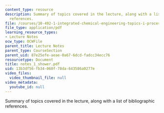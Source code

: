 ```yaml
---
content_type: resource
description: Summary of topics covered in the lecture, along with a list of bibliographic
  references.
file: /courses/10-492-1-integrated-chemical-engineering-topics-i-process-control-by-design-fall-2004/13b3df56fb34060f78da643586a0277e_notes_1_shower.pdf
file_type: application/pdf
learning_resource_types:
- Lecture Notes
ocw_type: OCWFile
parent_title: Lecture Notes
parent_type: CourseSection
parent_uid: 87e25efe-aeae-0a67-6dcd-fadcc34ecc76
resourcetype: Document
title: notes_1_shower.pdf
uid: 13b3df56-fb34-060f-78da-643586a0277e
video_files:
  video_thumbnail_file: null
video_metadata:
  youtube_id: null
---
```

Summary of topics covered in the lecture, along with a list of bibliographic references.

